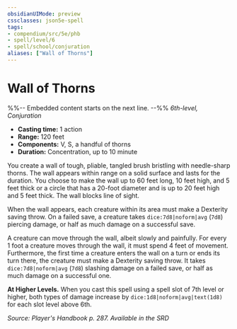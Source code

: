 ```yaml
---
obsidianUIMode: preview
cssclasses: json5e-spell
tags:
- compendium/src/5e/phb
- spell/level/6
- spell/school/conjuration
aliases: ["Wall of Thorns"]
---
```

# Wall of Thorns
%%-- Embedded content starts on the next line. --%%
*6th-level, Conjuration*  

- **Casting time:** 1 action
- **Range:** 120 feet
- **Components:** V, S, a handful of thorns
- **Duration:** Concentration, up to 10 minute

You create a wall of tough, pliable, tangled brush bristling with needle-sharp thorns. The wall appears within range on a solid surface and lasts for the duration. You choose to make the wall up to 60 feet long, 10 feet high, and 5 feet thick or a circle that has a 20-foot diameter and is up to 20 feet high and 5 feet thick. The wall blocks line of sight.

When the wall appears, each creature within its area must make a Dexterity saving throw. On a failed save, a creature takes `dice:7d8|noform|avg` (`7d8`) piercing damage, or half as much damage on a successful save.

A creature can move through the wall, albeit slowly and painfully. For every 1 foot a creature moves through the wall, it must spend 4 feet of movement. Furthermore, the first time a creature enters the wall on a turn or ends its turn there, the creature must make a Dexterity saving throw. It takes `dice:7d8|noform|avg` (`7d8`) slashing damage on a failed save, or half as much damage on a successful one.

**At Higher Levels.** When you cast this spell using a spell slot of 7th level or higher, both types of damage increase by `dice:1d8|noform|avg|text(1d8)` for each slot level above 6th.

*Source: Player's Handbook p. 287. Available in the <span title='Systems Reference Document (5.1)'>SRD</span>*